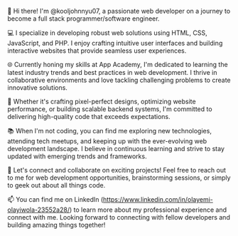 👋 Hi there! I'm @kooljohnnyu07, a passionate web developer on a journey to become a full stack programmer/software engineer.

💻 I specialize in developing robust web solutions using HTML, CSS, JavaScript, and PHP. I enjoy crafting intuitive user interfaces and building interactive websites that provide seamless user experiences.

🌐 Currently honing my skills at App Academy, I'm dedicated to learning the latest industry trends and best practices in web development. I thrive in collaborative environments and love tackling challenging problems to create innovative solutions.

🚀 Whether it's crafting pixel-perfect designs, optimizing website performance, or building scalable backend systems, I'm committed to delivering high-quality code that exceeds expectations.

📚 When I'm not coding, you can find me exploring new technologies, attending tech meetups, and keeping up with the ever-evolving web development landscape. I believe in continuous learning and strive to stay updated with emerging trends and frameworks.

🌟 Let's connect and collaborate on exciting projects! Feel free to reach out to me for web development opportunities, brainstorming sessions, or simply to geek out about all things code.

📫 You can find me on LinkedIn (https://www.linkedin.com/in/olayemi-olayiwola-23552a28/) to learn more about my professional experience and connect with me. Looking forward to connecting with fellow developers and building amazing things together!

